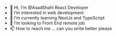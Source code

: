 - 👋 Hi, I’m @AsadShahi React Developer
- 👀 I’m interested in web development
- 🌱 I’m currently learning NextJs and TypeScript 
- 💞️ I’m looking to Front End remote job 
- 📫 How to reach me ...
can you write better please
